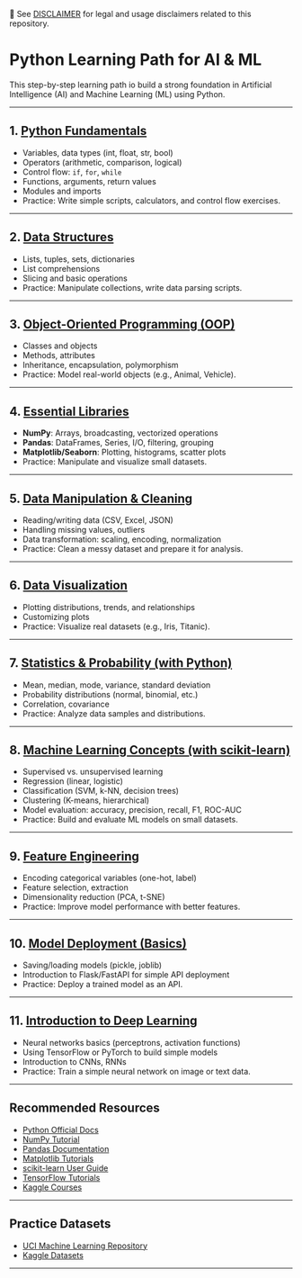 📘 See [DISCLAIMER](https://github.com/manojkumar-jmp/.github/blob/main/DISCLAIMER.md) for legal and usage disclaimers related to this repository.

# Python Learning Path for AI & ML

This step-by-step learning path io build a strong foundation in Artificial Intelligence (AI) and Machine Learning (ML) using Python.

---

## 1. [Python Fundamentals](docs/1-PythonBasics.md)
- Variables, data types (int, float, str, bool)
- Operators (arithmetic, comparison, logical)
- Control flow: `if`, `for`, `while`
- Functions, arguments, return values
- Modules and imports
- Practice: Write simple scripts, calculators, and control flow exercises.

---

## 2. [Data Structures](docs/2-DataStructures.md)
- Lists, tuples, sets, dictionaries
- List comprehensions
- Slicing and basic operations
- Practice: Manipulate collections, write data parsing scripts.

---

## 3. [Object-Oriented Programming (OOP)](docs/3-Object-OrientedProgramming.md)
- Classes and objects
- Methods, attributes
- Inheritance, encapsulation, polymorphism
- Practice: Model real-world objects (e.g., Animal, Vehicle).

---

## 4. [Essential Libraries](docs/4-LibrariesEssentialForAI.md)
- **NumPy**: Arrays, broadcasting, vectorized operations
- **Pandas**: DataFrames, Series, I/O, filtering, grouping
- **Matplotlib/Seaborn**: Plotting, histograms, scatter plots
- Practice: Manipulate and visualize small datasets.

---

## 5. [Data Manipulation & Cleaning](docs/5-DataManipulationAndAnalysis.md)
- Reading/writing data (CSV, Excel, JSON)
- Handling missing values, outliers
- Data transformation: scaling, encoding, normalization
- Practice: Clean a messy dataset and prepare it for analysis.

---

## 6. [Data Visualization](docs/6-DataVisualization.md)
- Plotting distributions, trends, and relationships
- Customizing plots
- Practice: Visualize real datasets (e.g., Iris, Titanic).

---

## 7. [Statistics & Probability (with Python)](docs/7-StatisticsAndProbability.md)
- Mean, median, mode, variance, standard deviation
- Probability distributions (normal, binomial, etc.)
- Correlation, covariance
- Practice: Analyze data samples and distributions.

---

## 8. [Machine Learning Concepts (with scikit-learn)](docs/8-MachineLearningConcepts.md)
- Supervised vs. unsupervised learning
- Regression (linear, logistic)
- Classification (SVM, k-NN, decision trees)
- Clustering (K-means, hierarchical)
- Model evaluation: accuracy, precision, recall, F1, ROC-AUC
- Practice: Build and evaluate ML models on small datasets.

---

## 9. [Feature Engineering](docs/9-FeatureEngineering.md)
- Encoding categorical variables (one-hot, label)
- Feature selection, extraction
- Dimensionality reduction (PCA, t-SNE)
- Practice: Improve model performance with better features.

---

## 10. [Model Deployment (Basics)](docs/10-ModelDeployment.md)
- Saving/loading models (pickle, joblib)
- Introduction to Flask/FastAPI for simple API deployment
- Practice: Deploy a trained model as an API.

---

## 11. [Introduction to Deep Learning](docs/11-DeepLearning.md)
- Neural networks basics (perceptrons, activation functions)
- Using TensorFlow or PyTorch to build simple models
- Introduction to CNNs, RNNs
- Practice: Train a simple neural network on image or text data.

---

## Recommended Resources

- [Python Official Docs](https://docs.python.org/3/)
- [NumPy Tutorial](https://numpy.org/learn/)
- [Pandas Documentation](https://pandas.pydata.org/docs/)
- [Matplotlib Tutorials](https://matplotlib.org/stable/tutorials/index.html)
- [scikit-learn User Guide](https://scikit-learn.org/stable/user_guide.html)
- [TensorFlow Tutorials](https://www.tensorflow.org/tutorials)
- [Kaggle Courses](https://www.kaggle.com/learn)

---

## Practice Datasets

- [UCI Machine Learning Repository](https://archive.ics.uci.edu/ml/index.php)
- [Kaggle Datasets](https://www.kaggle.com/datasets)

---
